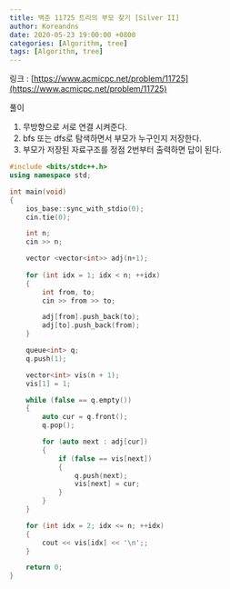```yaml
---
title: 백준 11725 트리의 부모 찾기 [Silver II]
author: Koreandns
date: 2020-05-23 19:00:00 +0800
categories: [Algorithm, tree]
tags: [Algorithm, tree]
---
```




링크 : [https://www.acmicpc.net/problem/11725](https://www.acmicpc.net/problem/11725)



풀이

1. 무방향으로 서로 연결 시켜준다.
2. bfs 또는 dfs로 탐색하면서 부모가 누구인지 저장한다.
3. 부모가 저장된 자료구조를 정점 2번부터 출력하면 답이 된다.



```c++
#include <bits/stdc++.h>
using namespace std;

int main(void)
{
	ios_base::sync_with_stdio(0);
	cin.tie(0);

	int n;
	cin >> n;

    vector <vector<int>> adj(n+1);
    
	for (int idx = 1; idx < n; ++idx)
	{
		int from, to;
		cin >> from >> to;

		adj[from].push_back(to);
		adj[to].push_back(from);
	}

	queue<int> q;
	q.push(1);

	vector<int> vis(n + 1);
	vis[1] = 1;

	while (false == q.empty())
	{
		auto cur = q.front();
		q.pop();

		for (auto next : adj[cur])
		{
			if (false == vis[next])
			{
				q.push(next);
				vis[next] = cur;
			}
		}
	}

	for (int idx = 2; idx <= n; ++idx)
	{
		cout << vis[idx] << '\n';;
	}

	return 0;
}
```

